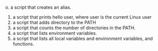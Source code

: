 o. a script that creates an alias.
1. a script that prints hello user, where user is the current Linux user
2. a script that adds directory to the PATH
3. a script that counts the number of directories in the PATH.
4. a script that lists environment variables.
5. a script that lists all local variables and environment variables, and functions.
